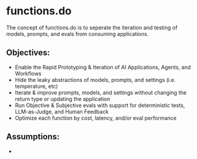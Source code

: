 # functions.do

The concept of functions.do is to seperate the iteration and testing of models, prompts, and evals from consuming applications.

## Objectives:

- Enable the Rapid Prototyping & Iteration of AI Applications, Agents, and Workflows
- Hide the leaky abstractions of models, prompts, and settings (i.e. temperature, etc)
- Iterate & improve prompts, models, and settings without changing the return type or updating the application
- Run Objective & Subjective evals with support for deterministic tests, LLM-as-Judge, and Human Feedback
- Optimize each function by cost, latency, and/or eval performance

## Assumptions:

-
